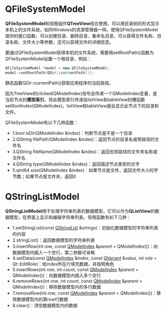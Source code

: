 # QFileSystemModel

**QFileSystemModel**和视图组件**QTreeView**结合使用，可以用目录树的形式显示本机上的文件系统，如同Windows的资源管理器一样。使用QFileSystemModel提供的接口函数，可以创建目录、删除目录、重命名目录，可以获得文件名称、目录名称、文件大小等参数，还可以获得文件的详细信息。

要通过QFileSystemModel获得本机的文件系统，需要用setRootPath()函数为QFileSystemModel设置一个根目录，例如：

```c++
QFileSystemModel *model = new QFileSystemModel;
model->setRootPath(QDir::currentPath());
```

静态函数QDir::currentPath()获取应用程序的当前路径。

因为TreeView的clicked(QModelIndex)信号会传递一个QModelIndex变量，是当前节点的**模型索引**，将此模型索引传递给listView和tableView的槽函数setRootIndex(QModelIndex)，listView和tableView就会显示此节点下的目录和文件。

QFileSystemModel有以下几种函数：

- 1.bool isDir(QModelIndex &index)：判断节点是不是一个目录
- 2.QString filePath(QModelIndex &index)：返回节点的目录名或带路径的文件名
- 3.QString fileName(QModelIndex &index)：返回去除路径的文件夹名称或文件名
- 4.QString type(QModelIndex &index)：返回描述节点类型的文字
- 5.qint64 size(QModelIndex &index)：如果节点是文件，返回文件大小的字节数；如果节点是文件夹，返回0

# QStringListModel

**QStringListModel**用于处理字符串列表的数据模型，它可以作为**QListView**的数据模型，在界面上显示和编辑字符串列表。常用函数有如下几种：

- 1.setStringList(const [QStringList](qstringlist.html) &*strings*)：初始化数据模型的字符串列表的内容
- 2.stringList()：返回数据模型的字符串列表
- 3.insertRow(int *row*, const [QModelIndex](qmodelindex.html) &*parent* = QModelIndex())：向数据模型内插入一个空行，第二参数可省略
- 4.setData(const [QModelIndex](qmodelindex.html) &*index*, const [QVariant](qvariant.html) &*value*, int *role* = Qt::EditRole)：给index所在行填充数据，并指明角色
- 5.insertRows(int *row*, int *count*, const [QModelIndex](qmodelindex.html) &*parent* = QModelIndex())：向数据模型内插入多个空行
- 6.removeRows(int *row*, int *count*, const [QModelIndex](qmodelindex.html) &*parent* = QModelIndex())：移除数据模型内的多行数据
- 7.removeRow(int *row*, const [QModelIndex](qmodelindex.html) &*parent* = QModelIndex())：移除数据模型内的第row行数据
- 8.clear()：清空数据模型内的数据

